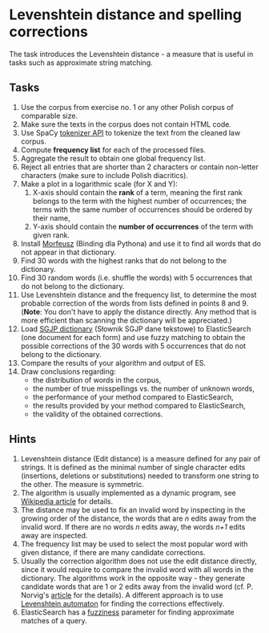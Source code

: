 # Levenshtein distance and spelling corrections

The task introduces the Levenshtein distance - a measure that is useful in tasks such as approximate string matching.

## Tasks

1. Use the corpus from exercise no. 1 or any other Polish corpus of comparable size.
2. Make sure the texts in the corpus does not contain HTML code.
3. Use SpaCy [tokenizer API](https://spacy.io/api/tokenizer) to tokenize the text from the cleaned law corpus.
4. Compute **frequency list** for each of the processed files.
5. Aggregate the result to obtain one global frequency list.
6. Reject all entries that are shorter than 2 characters or contain non-letter characters (make sure to include Polish
   diacritics).
1. Make a plot in a logarithmic scale (for X and Y):
   1. X-axis should contain the **rank** of a term, meaning the first rank belongs to the term with the highest number of
      occurrences; the terms with the same number of occurrences should be ordered by their name,
   2. Y-axis should contain the **number of occurrences** of the term with given rank.
1. Install [Morfeusz](http://morfeusz.sgjp.pl/download/) (Binding dla Pythona) and use it to find all words that do not
   appear in that dictionary.
1. Find 30 words with the highest ranks that do not belong to the dictionary.
1. Find 30 random words (i.e. shuffle the words) with 5 occurrences that do not belong to the dictionary.
1. Use Levenshtein distance and the frequency list, to determine the most probable correction of the words from
   lists defined in points 8 and 9. (**Note**: You don't have to apply the distance directly. Any method that is more efficient than scanning the
   dictionary will be appreciated.)
1. Load [SGJP dictionary](http://morfeusz.sgjp.pl/download/) (Słownik SGJP dane tekstowe) to ElasticSearch (one document for each form) 
   and use fuzzy matching to obtain the possible
   corrections of the 30 words with 5 occurrences that do not belong to the dictionary.
1. Compare the results of your algorithm and output of ES. 
1. Draw conclusions regarding:
   * the distribution of words in the corpus,
   * the number of true misspellings vs. the number of unknown words,
   * the performance of your method compared to ElasticSearch,
   * the results provided by your method compared to ElasticSearch,
   * the validity of the obtained corrections.

## Hints

1. Levenshtein distance (Edit distance) is a measure defined for any pair of strings. It is defined as the minimal
   number of single character edits (insertions, deletions or substitutions) needed to transform one string to the
   other. The measure is symmetric.
1. The algorithm is usually implemented as a dynamic program, see [Wikipedia article](https://en.wikipedia.org/wiki/Levenshtein_distance)
   for details.
1. The distance may be used to fix an invalid word by inspecting in the growing order of the distance, the words
   that are *n* edits away from the invalid word. If there are no words *n* edits away, the words *n+1* edits away
   are inspected.
1. The frequency list may be used to select the most popular word with given distance, if there are many candidate
   corrections.
1. Usually the correction algorithm does not use the edit distance directly, since it would require to compare the
   invalid word with all words in the dictionary. The algorithms work in the opposite way - they generate candidate words
   that are 1 or 2 edits away from the invalid word (cf. P. Norvig's [article](https://norvig.com/spell-correct.html)
   for the details). A different approach is to use [Levenshtein automaton](https://norvig.com/spell-correct.html) for
   finding the corrections effectively.
1. ElasticSearch has a [fuzziness](https://www.elastic.co/guide/en/elasticsearch/reference/current/query-dsl-fuzzy-query.html)
   parameter for finding approximate matches of a query.